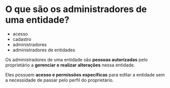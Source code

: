# O que são os administradores de uma entidade?

- acesso
- cadastro
- administradores
- administradores de entidades

Os administradores de uma entidade são **pessoas autorizadas** pelo proprietário a **gerenciar e realizar alterações** nessa entidade. 

Eles possuem **acesso e permissões específicas** para editar a entidade sem a necessidade de passar pelo perfil do proprietário.